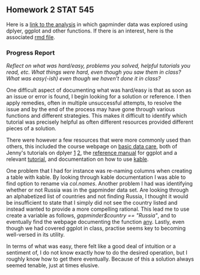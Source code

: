 ## Homework 2 STAT 545

Here is a [link to the analysis](https://github.com/Kozp/STAT545-hw-Kozik-Pavel/blob/Side-Branch/hw02/hw2.md)  in which gapminder data was explored using dplyer, ggplot and other functions. If there is an interest, here is the associated [rmd file](https://github.com/Kozp/STAT545-hw-Kozik-Pavel/blob/Side-Branch/hw02/hw2.Rmd).

### Progress Report

*Reflect on what was hard/easy, problems you solved, helpful tutorials you read, etc. What things were hard, even though you saw them in class? What was easy(-ish) even though we haven’t done it in class?*

One difficult aspect of documenting what was hard/easy is that as soon as an issue or error is found, I begin looking for a solution or reference. I then apply remedies, often in multiple unsuccessful attempts, to resolve the issue and by the end of the process may have gone through various functions and different strategies. This makes it difficult to identify which tutorial was precisely helpful as often different resources provided different pieces of a solution.

There were however a few resources that were more commonly used than others, this included the course webpage on [basic data care](http://stat545.com/block006_care-feeding-data.html), both of Jenny's tutorials on dplyer [1](http://stat545.com/block009_dplyr-intro.html) [2](http://stat545.com/block010_dplyr-end-single-table.html), the [reference manual](https://cran.r-project.org/web/packages/ggplot2/ggplot2.pdf) for ggplot and a relevant [tutorial](http://r-statistics.co/Complete-Ggplot2-Tutorial-Part1-With-R-Code.html), and documentation on how to use [kable](https://www.rdocumentation.org/packages/knitr/versions/1.17/topics/kable).

One problem that I had for instance was re-naming columns when creating a table with kable. By looking through kable documentation I was able to find option to rename via *col.names*. Another problem I had was identifying whether or not Russia was in the gapminder data set. Are looking through an alphabetized list of countries and not finding Russia, I thought it would be insufficient to state that I simply did not see the country listed and instead wanted to provide a more compelling rational. This lead me to use create a variable as follows, *gapminder$country == "Russia"*, and to eventually find the webpage documenting the function [any](https://www.rdocumentation.org/packages/base/versions/3.4.1/topics/any). Lastly, even though we had covered ggplot in class, practise seems key to becoming well-versed in its utility.

In terms of what was easy, there felt like a good deal of intuition or a sentiment of, I do not know exactly how to do the desired operation, but I roughly know how to get there eventually. Because of this a solution always seemed tenable, just at times elusive. 